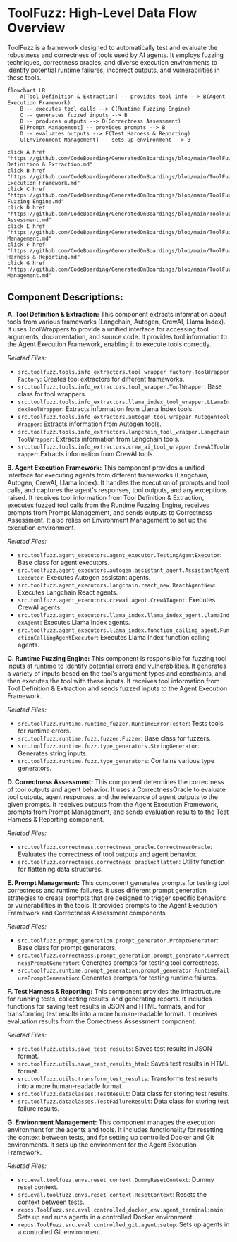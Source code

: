 # ToolFuzz: High-Level Data Flow Overview

ToolFuzz is a framework designed to automatically test and evaluate the robustness and correctness of tools used by AI agents. It employs fuzzing techniques, correctness oracles, and diverse execution environments to identify potential runtime failures, incorrect outputs, and vulnerabilities in these tools.

```mermaid
flowchart LR
    A[Tool Definition & Extraction] -- provides tool info --> B(Agent Execution Framework)
    B -- executes tool calls --> C(Runtime Fuzzing Engine)
    C -- generates fuzzed inputs --> B
    B -- produces outputs --> D(Correctness Assessment)
    E[Prompt Management] -- provides prompts --> B
    D -- evaluates outputs --> F(Test Harness & Reporting)
    G[Environment Management] -- sets up environment --> B

click A href "https://github.com/CodeBoarding/GeneratedOnBoardings/blob/main/ToolFuzz//Tool Definition & Extraction.md"
click B href "https://github.com/CodeBoarding/GeneratedOnBoardings/blob/main/ToolFuzz//Agent Execution Framework.md"
click C href "https://github.com/CodeBoarding/GeneratedOnBoardings/blob/main/ToolFuzz//Runtime Fuzzing Engine.md"
click D href "https://github.com/CodeBoarding/GeneratedOnBoardings/blob/main/ToolFuzz//Correctness Assessment.md"
click E href "https://github.com/CodeBoarding/GeneratedOnBoardings/blob/main/ToolFuzz//Prompt Management.md"
click F href "https://github.com/CodeBoarding/GeneratedOnBoardings/blob/main/ToolFuzz//Test Harness & Reporting.md"
click G href "https://github.com/CodeBoarding/GeneratedOnBoardings/blob/main/ToolFuzz//Environment Management.md"

```

## Component Descriptions:

**A. Tool Definition & Extraction:**
This component extracts information about tools from various frameworks (Langchain, Autogen, CrewAI, Llama Index). It uses ToolWrappers to provide a unified interface for accessing tool arguments, documentation, and source code. It provides tool information to the Agent Execution Framework, enabling it to execute tools correctly. 

*Related Files:*
*   `src.toolfuzz.tools.info_extractors.tool_wrapper_factory.ToolWrapperFactory`: Creates tool extractors for different frameworks.
*   `src.toolfuzz.tools.info_extractors.tool_wrapper.ToolWrapper`: Base class for tool wrappers.
*   `src.toolfuzz.tools.info_extractors.llama_index_tool_wrapper.LLamaIndexToolWrapper`: Extracts information from Llama Index tools.
*   `src.toolfuzz.tools.info_extractors.autogen_tool_wrapper.AutogenToolWrapper`: Extracts information from Autogen tools.
*   `src.toolfuzz.tools.info_extractors.langchain_tool_wrapper.LangchainToolWrapper`: Extracts information from Langchain tools.
*   `src.toolfuzz.tools.info_extractors.crew_ai_tool_wrapper.CrewAIToolWrapper`: Extracts information from CrewAI tools.

**B. Agent Execution Framework:**
This component provides a unified interface for executing agents from different frameworks (Langchain, Autogen, CrewAI, Llama Index). It handles the execution of prompts and tool calls, and captures the agent's responses, tool outputs, and any exceptions raised. It receives tool information from Tool Definition & Extraction, executes fuzzed tool calls from the Runtime Fuzzing Engine, receives prompts from Prompt Management, and sends outputs to Correctness Assessment. It also relies on Environment Management to set up the execution environment.

*Related Files:*
*   `src.toolfuzz.agent_executors.agent_executor.TestingAgentExecutor`: Base class for agent executors.
*   `src.toolfuzz.agent_executors.autogen.assistant_agent.AssistantAgentExecutor`: Executes Autogen assistant agents.
*   `src.toolfuzz.agent_executors.langchain.react_new.ReactAgentNew`: Executes Langchain React agents.
*   `src.toolfuzz.agent_executors.crewai.agent.CrewAIAgent`: Executes CrewAI agents.
*   `src.toolfuzz.agent_executors.llama_index.llama_index_agent.LlamaIndexAgent`: Executes Llama Index agents.
*   `src.toolfuzz.agent_executors.llama_index.function_calling_agent.FunctionCallingAgentExecutor`: Executes Llama Index function calling agents.

**C. Runtime Fuzzing Engine:**
This component is responsible for fuzzing tool inputs at runtime to identify potential errors and vulnerabilities. It generates a variety of inputs based on the tool's argument types and constraints, and then executes the tool with these inputs. It receives tool information from Tool Definition & Extraction and sends fuzzed inputs to the Agent Execution Framework.

*Related Files:*
*   `src.toolfuzz.runtime.runtime_fuzzer.RuntimeErrorTester`: Tests tools for runtime errors.
*   `src.toolfuzz.runtime.fuzz.fuzzer.Fuzzer`: Base class for fuzzers.
*   `src.toolfuzz.runtime.fuzz.type_generators.StringGenerator`: Generates string inputs.
*   `src.toolfuzz.runtime.fuzz.type_generators`: Contains various type generators.

**D. Correctness Assessment:**
This component determines the correctness of tool outputs and agent behavior. It uses a CorrectnessOracle to evaluate tool outputs, agent responses, and the relevance of agent outputs to the given prompts. It receives outputs from the Agent Execution Framework, prompts from Prompt Management, and sends evaluation results to the Test Harness & Reporting component.

*Related Files:*
*   `src.toolfuzz.correctness.correctness_oracle.CorrectnessOracle`: Evaluates the correctness of tool outputs and agent behavior.
*   `src.toolfuzz.correctness.correctness_oracle:flatten`: Utility function for flattening data structures.

**E. Prompt Management:**
This component generates prompts for testing tool correctness and runtime failures. It uses different prompt generation strategies to create prompts that are designed to trigger specific behaviors or vulnerabilities in the tools. It provides prompts to the Agent Execution Framework and Correctness Assessment components.

*Related Files:*
*   `src.toolfuzz.prompt_generation.prompt_generator.PromptGenerator`: Base class for prompt generators.
*   `src.toolfuzz.correctness.prompt_generation.prompt_generator.CorrectnessPromptGenerator`: Generates prompts for testing tool correctness.
*   `src.toolfuzz.runtime.prompt_generation.prompt_generator.RuntimeFailurePromptGeneration`: Generates prompts for testing runtime failures.

**F. Test Harness & Reporting:**
This component provides the infrastructure for running tests, collecting results, and generating reports. It includes functions for saving test results in JSON and HTML formats, and for transforming test results into a more human-readable format. It receives evaluation results from the Correctness Assessment component.

*Related Files:*
*   `src.toolfuzz.utils.save_test_results`: Saves test results in JSON format.
*   `src.toolfuzz.utils.save_test_results_html`: Saves test results in HTML format.
*   `src.toolfuzz.utils.transform_test_results`: Transforms test results into a more human-readable format.
*   `src.toolfuzz.dataclasses.TestResult`: Data class for storing test results.
*   `src.toolfuzz.dataclasses.TestFailureResult`: Data class for storing test failure results.

**G. Environment Management:**
This component manages the execution environment for the agents and tools. It includes functionality for resetting the context between tests, and for setting up controlled Docker and Git environments. It sets up the environment for the Agent Execution Framework.

*Related Files:*
*   `src.eval.toolfuzz.envs.reset_context.DummyResetContext`: Dummy reset context.
*   `src.eval.toolfuzz.envs.reset_context.ResetContext`: Resets the context between tests.
*   `repos.ToolFuzz.src.eval.controlled_docker_env.agent_terminal:main`: Sets up and runs agents in a controlled Docker environment.
*   `repos.ToolFuzz.src.eval.controlled_git.agent:setup`: Sets up agents in a controlled Git environment.